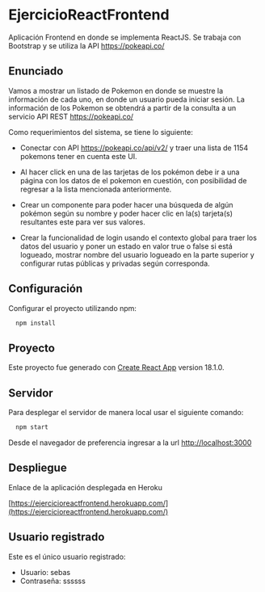 # EjercicioReactFrontend

Aplicación Frontend en donde se implementa ReactJS. Se trabaja con Bootstrap y se utiliza la API https://pokeapi.co/

## Enunciado

Vamos a mostrar un listado de Pokemon en donde se muestre la información de cada uno, en donde un usuario pueda iniciar sesión. La información de los Pokemon se obtendrá a partir de la consulta a un servicio API REST https://pokeapi.co/

Como requerimientos del sistema, se tiene lo siguiente:

- Conectar con API https://pokeapi.co/api/v2/ y traer una lista de 1154 pokemons tener en cuenta este UI.

- Al hacer click en una de las tarjetas de los pokémon debe ir a una página con los datos de el pokemon en cuestión, con posibilidad de regresar a la lista mencionada anteriormente.

- Crear un componente para poder hacer una búsqueda de algún pokémon según su nombre y poder hacer clic en la(s) tarjeta(s) resultantes este para ver sus valores.

- Crear la funcionalidad de login usando el contexto global para traer los datos del usuario y poner un estado en valor true o false si está logueado, mostrar nombre del usuario logueado en la parte superior y configurar rutas públicas y privadas según corresponda.

## Configuración
Configurar el proyecto utilizando npm:

```bash
  npm install
```

## Proyecto
Este proyecto fue generado con [Create React App](https://github.com/facebook/create-react-app) version 18.1.0.

## Servidor
Para desplegar el servidor de manera local usar el siguiente comando:

```bash
  npm start
```

Desde el navegador de preferencia ingresar a la url [http://localhost:3000](http://localhost:3000)

## Despliegue
Enlace de la aplicación desplegada en Heroku

[https://ejercicioreactfrontend.herokuapp.com/](https://ejercicioreactfrontend.herokuapp.com/)

## Usuario registrado
Este es el único usuario registrado:
- Usuario:      sebas
- Contraseña:   ssssss

